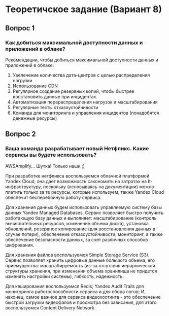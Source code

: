 # Теоретичское задание (Вариант 8)
## Вопрос 1
### Как добиться максимальной доступности данных и приложений в облаке?
Рекомендации, чтобы добиться максимальной доступности данных и приложений в облаке:
1. Увелечение количества дата-центров с целью распределения нагрузки
2. Использование CDN
3. Регулярное создание резервных копий, чтобы быстрее восстановить данные при инцидентах.
4. Автоматизация перераспределения нагрузок и масштабирования
5. Регулярные тесты отказоустойчивости
6. Команда для мониторинга и управления инцидентов (понадобятся денежные ресурсы)

## Вопрос 2
### Ваша команда разрабатывает новый Нетфликс. Какие сервисы вы будете использовать?
AWSAmplify... Шутка! Только наши ;)

При разработке нетфликса воспользуемся облачной платформой Yandex Cloud, она дает возможность сэкономить на затратах на It-инфраструктуру, поскольку (основываясь на документации) можно платить только за те ресурсы, которые используем, также Yandex Cloud обеспечит бесперебойную работу сервиса.  

Для хранения данных будем использовать управляемую систему базы данных Yandex Managed Databases. Сервис позволяет быстро получить работающую базу данных и выполняет: масштабирование (контроль вычислительных ресурсов, изменение объема диска), установка обновлений, резервное копирование (для восстановления данных в случае потери), обеспечение отказоустойчивости, мониторинг, а также обеспечение безопасности данных, за счет различных способов шифрования.

Для хранения файлов воспользуемся Simple Storage Service (S3). Сервис позволяет хранить цифровые данные большого объема, его приемущества: масштабируемость (из-за отсутсвия иерархической структуры хранения, при изменении объема хранилища не придется изменять настройки системы), гибкость, надежность.

Для кеширования воспользуемся Redis; Yandex Audit Trails для мониторинга работоспособности сервиса и для сбора логов; И, наконец, самое важное для сервиса видеохостинга - это обеспечение быстрой загрузки видеофалов и просмотра без зависания, для этого воспользуемся Content Delivery Network.
